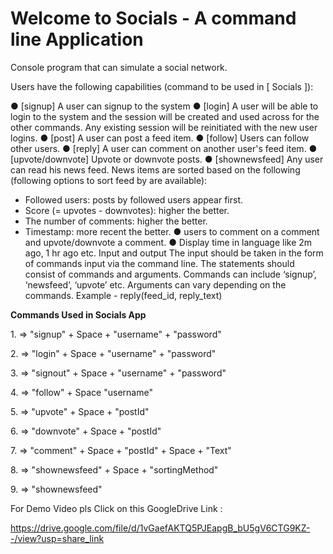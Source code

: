 # Welcome to Socials - A command line Application

Console program that can simulate a social network.

Users have the following capabilities (command to be used in [ Socials ]):

● [signup] A user can signup to the system
● [login] A user will be able to login to the system and the session will be created and used across for the other commands. Any existing session will be reinitiated with the new user logins.
● [post] A user can post a feed item.
● [follow] Users can follow other users.
● [reply] A user can comment on another user's feed item.
● [upvote/downvote] Upvote or downvote posts.
● [shownewsfeed] Any user can read his news feed. News items are sorted based on the following (following options to sort feed by are available):
- Followed users: posts by followed users appear first.
- Score (= upvotes - downvotes): higher the better.
- The number of comments: higher the better.
- Timestamp: more recent the better.
● users to comment on a comment and upvote/downvote a comment. ● Display time in language like 2m ago, 1 hr ago etc.
Input and output
The input should be taken in the form of commands input via the command line. The statements should consist of commands and arguments. Commands can include ‘signup’, ‘newsfeed’, ‘upvote’ etc. Arguments can vary depending on the commands.
Example - reply(feed_id, reply_text)

**Commands Used in Socials App**

1.<signup> => "signup" + Space + "username" + "password"

2.<login> => "login" + Space + "username" + "password"

3.<signout> => "signout" + Space + "username" + "password"

4.<follow> => "follow" + Space "username"

5.<upvote> => "upvote" + Space + "postId"

6.<downvote> => "downvote" + Space + "postId"

7.<comment> => "comment" + Space + "postId" + Space + "Text"

8.<shownewsfeed> => "shownewsfeed" + Space + "sortingMethod"

9.<shownewsfeed> => "shownewsfeed"

For Demo Video pls Click on this GoogleDrive Link :

https://drive.google.com/file/d/1vGaefAKTQ5PJEapgB_bU5gV6CTG9KZ--/view?usp=share_link

